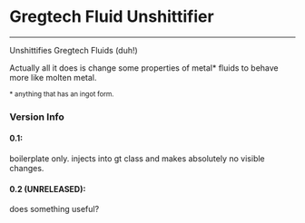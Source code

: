 # Gregtech Fluid Unshittifier
<hr>
Unshittifies Gregtech Fluids (duh!)

Actually all it does is change some properties of metal* fluids to behave more like molten metal.

<sup>* anything that has an ingot form.</sup>
### Version Info
#### 0.1:
boilerplate only. injects into gt class and makes absolutely no visible changes.
#### 0.2 (UNRELEASED):
does something useful?